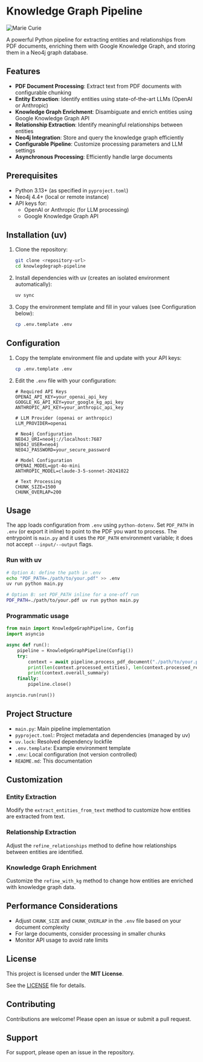 # Knowledge Graph Pipeline

![Marie Curie](https://commons.wikimedia.org/wiki/Special:FilePath/Marie-Curie-Nobel-portrait-600.jpg)

A powerful Python pipeline for extracting entities and relationships from PDF documents, enriching them with Google Knowledge Graph, and storing them in a Neo4j graph database.

## Features

- **PDF Document Processing**: Extract text from PDF documents with configurable chunking
- **Entity Extraction**: Identify entities using state-of-the-art LLMs (OpenAI or Anthropic)
- **Knowledge Graph Enrichment**: Disambiguate and enrich entities using Google Knowledge Graph API
- **Relationship Extraction**: Identify meaningful relationships between entities
- **Neo4j Integration**: Store and query the knowledge graph efficiently
- **Configurable Pipeline**: Customize processing parameters and LLM settings
- **Asynchronous Processing**: Efficiently handle large documents

## Prerequisites

- Python 3.13+ (as specified in `pyproject.toml`)
- Neo4j 4.4+ (local or remote instance)
- API keys for:
  - OpenAI or Anthropic (for LLM processing)
  - Google Knowledge Graph API

## Installation (uv)

1. Clone the repository:

   ```bash
   git clone <repository-url>
   cd knowlegdegraph-pipeline
   ```

2. Install dependencies with uv (creates an isolated environment automatically):

   ```bash
   uv sync
   ```

3. Copy the environment template and fill in your values (see Configuration below):

   ```bash
   cp .env.template .env
   ```

## Configuration

1. Copy the template environment file and update with your API keys:

   ```bash
   cp .env.template .env
   ```

2. Edit the `.env` file with your configuration:

   ```
   # Required API Keys
   OPENAI_API_KEY=your_openai_api_key
   GOOGLE_KG_API_KEY=your_google_kg_api_key
   ANTHROPIC_API_KEY=your_anthropic_api_key

   # LLM Provider (openai or anthropic)
   LLM_PROVIDER=openai

   # Neo4j Configuration
   NEO4J_URI=neo4j://localhost:7687
   NEO4J_USER=neo4j
   NEO4J_PASSWORD=your_secure_password

   # Model Configuration
   OPENAI_MODEL=gpt-4o-mini
   ANTHROPIC_MODEL=claude-3-5-sonnet-20241022

   # Text Processing
   CHUNK_SIZE=1500
   CHUNK_OVERLAP=200
   ```

## Usage

The app loads configuration from `.env` using `python-dotenv`. Set `PDF_PATH` in `.env` (or export it inline) to point to the PDF you want to process. The entrypoint is `main.py` and it uses the `PDF_PATH` environment variable; it does not accept `--input/--output` flags.

### Run with uv

```bash
# Option A: define the path in .env
echo "PDF_PATH=./path/to/your.pdf" >> .env
uv run python main.py

# Option B: set PDF_PATH inline for a one-off run
PDF_PATH=./path/to/your.pdf uv run python main.py
```

### Programmatic usage

```python
from main import KnowledgeGraphPipeline, Config
import asyncio

async def run():
    pipeline = KnowledgeGraphPipeline(Config())
    try:
        context = await pipeline.process_pdf_document("./path/to/your.pdf")
        print(len(context.processed_entities), len(context.processed_relationships))
        print(context.overall_summary)
    finally:
        pipeline.close()

asyncio.run(run())
```

## Project Structure

- `main.py`: Main pipeline implementation
- `pyproject.toml`: Project metadata and dependencies (managed by uv)
- `uv.lock`: Resolved dependency lockfile
- `.env.template`: Example environment template
- `.env`: Local configuration (not version controlled)
- `README.md`: This documentation

## Customization

### Entity Extraction

Modify the `extract_entities_from_text` method to customize how entities are extracted from text.

### Relationship Extraction

Adjust the `refine_relationships` method to define how relationships between entities are identified.

### Knowledge Graph Enrichment

Customize the `refine_with_kg` method to change how entities are enriched with knowledge graph data.

## Performance Considerations

- Adjust `CHUNK_SIZE` and `CHUNK_OVERLAP` in the `.env` file based on your document complexity
- For large documents, consider processing in smaller chunks
- Monitor API usage to avoid rate limits

## License

This project is licensed under the **MIT License**.

See the [LICENSE](./LICENSE) file for details.

## Contributing

Contributions are welcome! Please open an issue or submit a pull request.

## Support

For support, please open an issue in the repository.
